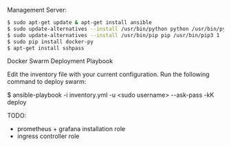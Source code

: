 
Management Server:

```bash
$ sudo apt-get update & apt-get install ansible 
$ sudo update-alternatives --install /usr/bin/python python /usr/bin/python3 1
$ sudo update-alternatives --install /usr/bin/pip pip /usr/bin/pip3 1
$ sudo pip install docker-py
$ apt-get install sshpass
```

Docker Swarm Deployment Playbook

Edit the inventory file with your current configuration. Run the following command to deploy swarm:

$ ansible-playbook -i inventory.yml -u &lt;sudo username&gt; --ask-pass -kK  deploy

TODO:

- prometheus + grafana installation role
- ingress controller role
